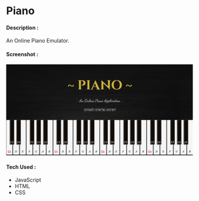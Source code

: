 # Piano

#### Description :
An Online Piano Emulator.

#### Screenshot :
![Screenshot](img/screenshot/piano.jpg)

#### Tech Used :
* JavaScript
* HTML
* CSS
